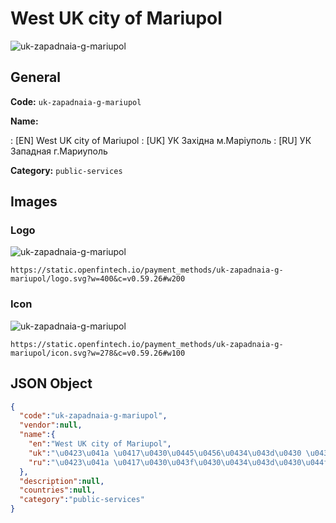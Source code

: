 
# West UK city of Mariupol 
![uk-zapadnaia-g-mariupol](https://static.openfintech.io/payment_methods/uk-zapadnaia-g-mariupol/logo.svg?w=400&c=v0.59.26#w200)  

## General 
**Code:** `uk-zapadnaia-g-mariupol` 
 
**Name:** 
 
:	[EN] West UK city of Mariupol 
:	[UK] УК Західна м.Маріуполь 
:	[RU] УК Западная г.Мариуполь 
 
**Category:** `public-services` 
 

## Images 

### Logo 
![uk-zapadnaia-g-mariupol](https://static.openfintech.io/payment_methods/uk-zapadnaia-g-mariupol/logo.svg?w=400&c=v0.59.26#w200)  

```
https://static.openfintech.io/payment_methods/uk-zapadnaia-g-mariupol/logo.svg?w=400&c=v0.59.26#w200
```  

### Icon 
![uk-zapadnaia-g-mariupol](https://static.openfintech.io/payment_methods/uk-zapadnaia-g-mariupol/icon.svg?w=278&c=v0.59.26#w100)  

```
https://static.openfintech.io/payment_methods/uk-zapadnaia-g-mariupol/icon.svg?w=278&c=v0.59.26#w100
```  

## JSON Object 

```json
{
  "code":"uk-zapadnaia-g-mariupol",
  "vendor":null,
  "name":{
    "en":"West UK city of Mariupol",
    "uk":"\u0423\u041a \u0417\u0430\u0445\u0456\u0434\u043d\u0430 \u043c.\u041c\u0430\u0440\u0456\u0443\u043f\u043e\u043b\u044c",
    "ru":"\u0423\u041a \u0417\u0430\u043f\u0430\u0434\u043d\u0430\u044f \u0433.\u041c\u0430\u0440\u0438\u0443\u043f\u043e\u043b\u044c"
  },
  "description":null,
  "countries":null,
  "category":"public-services"
}
```  
